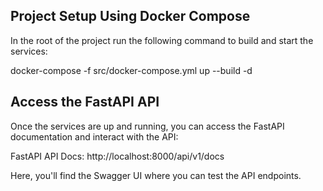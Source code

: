 ## Project Setup Using Docker Compose

In the root of the project run the following command to build and start the services:

docker-compose -f src/docker-compose.yml up --build -d

## Access the FastAPI API

Once the services are up and running, you can access the FastAPI documentation and interact with the API:

FastAPI API Docs: http://localhost:8000/api/v1/docs

Here, you'll find the Swagger UI where you can test the API endpoints.